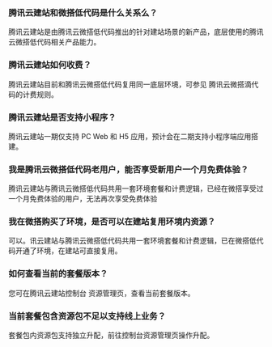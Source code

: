 
[](id:que1)
### 腾讯云建站和微搭低代码是什么关系么？
腾讯云建站是由腾讯云微搭低代码推出的针对建站场景的新产品，底层使用的腾讯云微搭低代码相关产品能力。



[](id:que2)
### 腾讯云建站如何收费？
腾讯云建站目前和腾讯云微搭低代码复用同一底层环境，可参见 腾讯云微搭滴代码的计费规则。



[](id:que3)
### 腾讯云建站是否支持小程序？
腾讯云建站一期仅支持 PC Web 和 H5 应用，预计会在二期支持小程序端应用搭建。

[](id:que4)
### 我是腾讯云微搭低代码老用户，能否享受新用户一个月免费体验？

腾讯云建站与腾讯云微搭低代码共用一套环境套餐和计费逻辑，已经在微搭享受过一个月免费体验的用户，无法再次享受免费体验

[](id:que5)
### 我在微搭购买了环境，是否可以在建站复用环境内资源？

可以。讯云建站与腾讯云微搭低代码共用一套环境套餐和计费逻辑，已在微搭低代码开通了环境，在建站可直接复用。

[](id:que6)
### 如何查看当前的套餐版本？

您可在腾讯云建站控制台 资源管理页，查看当前套餐版本。

[](id:que7)
### 当前套餐包含资源包不足以支持线上业务？

套餐包内资源包支持独立升配，前往控制台资源管理页操作升配。